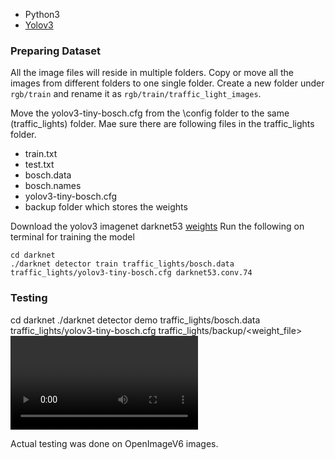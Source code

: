 - Python3
- [Yolov3](https://github.com/pjreddie/darknet)


### Preparing Dataset 

All the image files will reside in multiple folders. Copy or move all the images from different folders to one single folder.
Create a new folder under ```rgb/train``` and rename it as ```rgb/train/traffic_light_images```.  

Move the yolov3-tiny-bosch.cfg from the \config folder to the same (traffic_lights) folder. Mae sure there are following files in the traffic_lights folder.
  - train.txt
  - test.txt
  - bosch.data
  - bosch.names
  - yolov3-tiny-bosch.cfg
  - backup folder which stores the weights

Download the yolov3 imagenet darknet53 [weights](https://pjreddie.com/darknet/yolo/)
Run the following on terminal for training the model
  ```
  cd darknet
  ./darknet detector train traffic_lights/bosch.data traffic_lights/yolov3-tiny-bosch.cfg darknet53.conv.74
  ```

### Testing

cd darknet
./darknet detector demo traffic_lights/bosch.data traffic_lights/yolov3-tiny-bosch.cfg traffic_lights/backup/<weight_file> <video file>

Actual testing was done on OpenImageV6 images.
